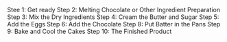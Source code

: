 Stee 1: Get ready
Step 2: Melting Chocolate or Other Ingredient Preparation
Step 3: Mix the Dry Ingredients
Step 4: Cream the Butter and Sugar
Step 5: Add the Eggs
Step 6: Add the Chocolate
Step 8: Put Batter in the Pans 
Step 9: Bake and Cool the Cakes
Step 10: The Finished Product